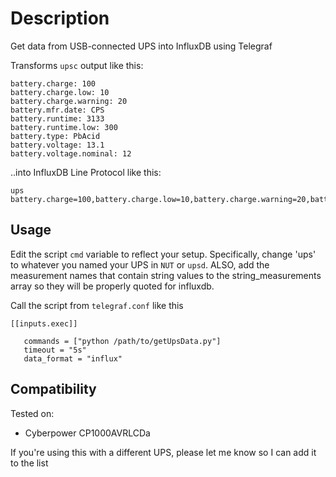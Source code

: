 # Description
Get data from USB-connected UPS into InfluxDB using Telegraf

Transforms `upsc` output like this:
```
battery.charge: 100
battery.charge.low: 10
battery.charge.warning: 20
battery.mfr.date: CPS
battery.runtime: 3133
battery.runtime.low: 300
battery.type: PbAcid
battery.voltage: 13.1
battery.voltage.nominal: 12
```
..into InfluxDB Line Protocol like this: 
```
ups battery.charge=100,battery.charge.low=10,battery.charge.warning=20,battery.mfr.date="CPS",battery.runtime=2970,battery.runtime.low=300,battery.type="PbAcid",battery.voltage=13.1,battery.voltage.nominal=12
```

## Usage

Edit the script `cmd` variable to reflect your setup. Specifically, change 'ups' to whatever you named your UPS in `NUT` or `upsd`.  ALSO, add the measurement names that contain string values to the string_measurements array so they will be properly quoted for influxdb.

Call the script from `telegraf.conf` like this
```
[[inputs.exec]]

   commands = ["python /path/to/getUpsData.py"]
   timeout = "5s"
   data_format = "influx"
```

## Compatibility
Tested on:
* Cyberpower CP1000AVRLCDa

If you're using this with a different UPS, please let me know so I can add it to the list
